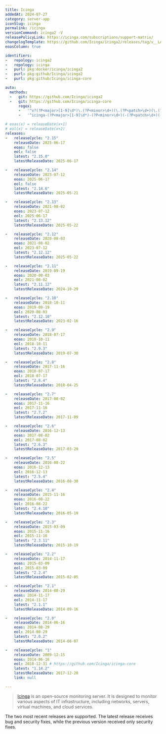 ```yaml
---
title: Icinga
addedAt: 2024-07-27
category: server-app
iconSlug: icinga
permalink: /icinga
versionCommand: icinga2 -V
releasePolicyLink: https://icinga.com/subscriptions/support-matrix/
changelogTemplate: https://github.com/Icinga/icinga2/releases/tag/v__LATEST__/
eoasColumn: true

identifiers:
-   repology: icinga2
-   repology: icinga
-   purl: pkg:docker/icinga/icinga2
-   purl: pkg:github/Icinga/icinga2
-   purl: pkg:github/Icinga/icinga-core

auto:
  methods:
  -   git: https://github.com/Icinga/icinga2
  -   git: https://github.com/Icinga/icinga-core
      regex:
      -   '^v?(?P<major>[1-9]\d*)\.(?P<minor>\d+)(\.(?P<patch>\d+)(\.(?P<tiny>\d+))?)?'
      -   '^icinga-(?P<major>[1-9]\d*)-(?P<minor>\d+)(-(?P<patch>\d+)(-(?P<tiny>\d+))?)?$'

# eoas(x) = releaseDate(x+1)
# eol(x) = releaseDate(x+2)
releases:
-   releaseCycle: "2.15"
    releaseDate: 2025-06-17
    eoas: false
    eol: false
    latest: "2.15.0"
    latestReleaseDate: 2025-06-17

-   releaseCycle: "2.14"
    releaseDate: 2023-07-12
    eoas: 2025-06-17
    eol: false
    latest: "2.14.6"
    latestReleaseDate: 2025-05-21

-   releaseCycle: "2.13"
    releaseDate: 2021-08-02
    eoas: 2023-07-12
    eol: 2025-06-17
    latest: "2.13.12"
    latestReleaseDate: 2025-05-22

-   releaseCycle: "2.12"
    releaseDate: 2020-08-03
    eoas: 2021-08-02
    eol: 2023-07-12
    latest: "2.12.12"
    latestReleaseDate: 2025-05-22

-   releaseCycle: "2.11"
    releaseDate: 2019-09-19
    eoas: 2020-08-03
    eol: 2021-08-02
    latest: "2.11.12"
    latestReleaseDate: 2024-10-29

-   releaseCycle: "2.10"
    releaseDate: 2018-10-11
    eoas: 2019-09-19
    eol: 2020-08-03
    latest: "2.12.10"
    latestReleaseDate: 2023-02-16

-   releaseCycle: "2.9"
    releaseDate: 2018-07-17
    eoas: 2018-10-11
    eol: 2018-10-11
    latest: "2.9.3"
    latestReleaseDate: 2019-07-30

-   releaseCycle: "2.8"
    releaseDate: 2017-11-16
    eoas: 2018-07-17
    eol: 2018-07-17
    latest: "2.8.4"
    latestReleaseDate: 2018-04-25

-   releaseCycle: "2.7"
    releaseDate: 2017-08-02
    eoas: 2017-11-16
    eol: 2017-11-16
    latest: "2.7.2"
    latestReleaseDate: 2017-11-09

-   releaseCycle: "2.6"
    releaseDate: 2016-12-13
    eoas: 2017-08-02
    eol: 2017-08-02
    latest: "2.6.3"
    latestReleaseDate: 2017-03-29

-   releaseCycle: "2.5"
    releaseDate: 2016-08-22
    eoas: 2016-12-13
    eol: 2016-12-13
    latest: "2.5.4"
    latestReleaseDate: 2016-08-30

-   releaseCycle: "2.4"
    releaseDate: 2015-11-16
    eoas: 2016-08-22
    eol: 2016-08-22
    latest: "2.4.10"
    latestReleaseDate: 2016-05-19

-   releaseCycle: "2.3"
    releaseDate: 2015-03-09
    eoas: 2015-11-16
    eol: 2015-11-16
    latest: "2.3.11"
    latestReleaseDate: 2015-10-19

-   releaseCycle: "2.2"
    releaseDate: 2014-11-17
    eoas: 2015-03-09
    eol: 2015-03-09
    latest: "2.2.4"
    latestReleaseDate: 2015-02-05

-   releaseCycle: "2.1"
    releaseDate: 2014-08-29
    eoas: 2014-11-17
    eol: 2014-11-17
    latest: "2.1.1"
    latestReleaseDate: 2014-09-16

-   releaseCycle: "2.0"
    releaseDate: 2014-06-16
    eoas: 2014-08-29
    eol: 2014-08-29
    latest: "2.0.2"
    latestReleaseDate: 2014-08-07

-   releaseCycle: "1"
    releaseDate: 2009-12-15
    eoas: 2014-06-16
    eol: 2018-12-31 # https://github.com/Icinga/icinga-core
    latest: "1.14.2"
    latestReleaseDate: 2017-12-20
    link: null

---
```


> [Icinga](https://icinga.com) is an open-source monitoring server. It is designed to monitor various aspects of IT
> infrastructure, including networks, servers, virtual machines, and cloud services.

The two most recent releases are supported. The latest release receives bug and security fixes, while the previous
version received only security fixes.
